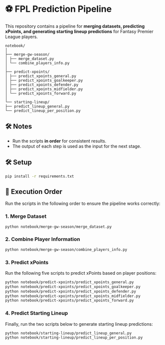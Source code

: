 # ⚽ FPL Prediction Pipeline

This repository contains a pipeline for **merging datasets, predicting xPoints, and generating starting lineup predictions** for Fantasy Premier League players.
```
notebook/
│
├── merge-gw-season/
│ ├── merge_dataset.py
│ └── combine_players_info.py
│
├── predict-xpoints/
│ ├── predict_xpoints_general.py
│ ├── predict_xpoints_goalkeeper.py
│ ├── predict_xpoints_defender.py
│ ├── predict_xpoints_midfielder.py
│ └── predict_xpoints_forward.py
│
└── starting-lineup/
├── predict_lineup_general.py
└── predict_lineup_per_position.py
```


## 🛠️ Notes

- Run the scripts **in order** for consistent results.
- The output of each step is used as the input for the next stage.

## 🛠️ Setup
```bash
pip install -r requirements.txt
```


## 🚀 Execution Order

Run the scripts in the following order to ensure the pipeline works correctly:

### 1. Merge Dataset

```bash
python notebook/merge-gw-season/merge_dataset.py
```


### 2. Combine Player Information
```bash
python notebook/merge-gw-season/combine_players_info.py
```

### 3. Predict xPoints
Run the following five scripts to predict xPoints based on player positions:
```bash
python notebook/predict-xpoints/predict_xpoints_general.py
python notebook/predict-xpoints/predict_xpoints_goalkeeper.py
python notebook/predict-xpoints/predict_xpoints_defender.py
python notebook/predict-xpoints/predict_xpoints_midfielder.py
python notebook/predict-xpoints/predict_xpoints_forward.py
```

### 4. Predict Starting Lineup
Finally, run the two scripts below to generate starting lineup predictions:
```bash
python notebook/starting-lineup/predict_lineup_general.py
python notebook/starting-lineup/predict_lineup_per_position.py
```

